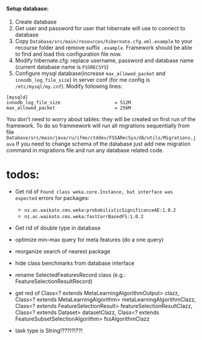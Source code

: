 #### Setup database:
1) Create database
2) Get user and password for user that hibernate will use to connect to database
3) Copy `Database/src/main/resources/hibernate.cfg.xml.example` to your recourse folder and remove suffix `.example`. Framework should be able to find and load this configuration file now.
4) Modify hibernate.cfg: replace username, password and database name (current database name is `FSSRECSYS`)
5) Configure mysql database(increase `max_allowed_packet` and `innodb_log_file_size`) in server conf (for me config is `/etc/mysql/my.cnf`). Modify following lines:
```
[mysqld]
innodb_log_file_size                    = 512M  
max_allowed_packet                      = 256M
```

You don't need to worry about tables: they will be created on first run of the framework.
To do so frammework will run all migrations sequentially from file `Database/src/main/java/ru/ifmo/ctddev/FSSARecSys/db/utils/Migrations.java`
If you need to change schema of the database just add new migration command in migrations file and run any database related code.


# todos:

 * Get rid of `Found class weka.core.Instance, but interface was expected` errors for packages:
   * `nz.ac.waikato.cms.weka:probabilisticSignificanceAE:1.0.2`
   * `nz.ac.waikato.cms.weka:fastCorrBasedFS:1.0.2`
   
 * Get rid of double type in database
 * optimize min-max query for meta features (do a one query)
 * reorganize search of nearest package
 * hide class benchmarks from database interface
 * rename SelectedFeaturesRecord class (e.g.: FeatureSelectionResultRecord)
 * get red of Class<? extends MetaLearningAlgorithmOutput> clazz, Class<? extends MetaLearningAlgorithm> metaLearningAlgorithmClazz, Class<? extends FeatureSelectionResult> featureSelectionResultClazz, Class<? extends Dataset> datasetClazz, Class<? extends FeatureSubsetSelectionAlgorithm> fssAlgorithmClazz
 * task type is String!???!?!??!
